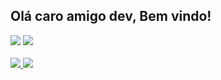 ## Olá caro amigo dev, Bem vindo!

<div>  
  <img  src="https://github-readme-stats.vercel.app/api?username=ariDevelops&show_icons=true&theme=holi&include_all_commits=true&count_private=true"/>
  <img src="https://github-readme-stats.vercel.app/api/top-langs/?username=ariDevelops&layout=compact&langs_count=3&theme=holi"/>
</div>
<br

<p align="center">
  <a href="https://skillicons.dev">
    <img src="https://skillicons.dev/icons?i=lua,perl,html,bash,sqlite"/>
           <img src="https://icongr.am/devicon/android-original.svg?size=50&color=currentColor">          
  </a>
</p>

